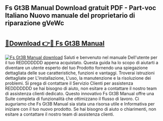 ## Fs Gt3B Manual Download gratuit PDF - Part-voc Italiano Nuovo manuale del proprietario di riparazione gVeWc

# <h2><a href="http://dfcjb2c.blite.top/?on=Fs+Gt3B+Manual">🔗Download 👉🔴 Fs Gt3B Manual</a></h2>

[![Fs Gt3B Manual download](https://i.imgur.com/lujVjoI.png)](http://dfcjb2c.blite.top/?on=Fs+Gt3B+Manual)
Saluti e benvenuto nel manuale Dell'utente per il tuo REDDDDDDD appena acquistato. Questa guida ha lo scopo di aiutarti a diventare un utente esperto del tuo Prodotto fornendo una spiegazione dettagliata delle sue caratteristiche, funzioni e vantaggi. Troverai istruzioni dettagliate per L'installazione, L'uso, la manutenzione e la risoluzione dei problemi. Si prega di contattare il Servizio Clienti per assistenza REDDDDDDD se hai bisogno di aiuto, non esitare a contattare il nostro team di assistenza clienti dedicato. Questo innovativo Fs Gt3B Manual offre una Suite completa di funzionalità che ottimizzano il flusso di lavoro. Ci auguriamo che Fs Gt3B Manual sia stata una risorsa utile e Informativa per iniziare con il tuo nuovo prodotto. Se hai bisogno di aiuto o chiarimenti, non esitare a contattare il nostro team di assistenza clienti.
